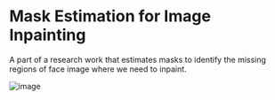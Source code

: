 # Mask Estimation for Image Inpainting
A part of a research work that estimates masks to identify the missing regions of face image where we need to inpaint.

![image](https://github.com/alshahriarrubel/Mask-Estimation-for-Image-Inpainting/assets/24860187/cf6e0ac9-9bb8-4717-bd85-8695591fc666)

